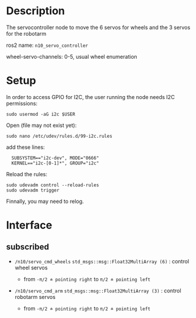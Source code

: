 # Description 
The servocontroller node to move the 6 servos for wheels and the 3 servos for the robotarm

ros2 name: `n10_servo_controller`

wheel-servo-channels: 0-5, usual wheel enumeration

# Setup
In order to access GPIO for I2C, the user running the node needs I2C permissions:
```
sudo usermod -aG i2c $USER
```
Open (file may not exist yet):
```
sudo nano /etc/udev/rules.d/99-i2c.rules
```
add these lines:
```  
  SUBSYSTEM=="i2c-dev", MODE="0666"
  KERNEL=="i2c-[0-1]*", GROUP="i2c"
```
Reload the rules:
```
sudo udevadm control --reload-rules
sudo udevadm trigger
```
Finnally, you may need to relog.

# Interface

## subscribed
- `/n10/servo_cmd_wheels` `std_msgs::msg::Float32MultiArray (6)` : control wheel servos
  - from `-π/2 ≐ pointing right` to `π/2 ≐ pointing left`

- `/n10/servo_cmd_arm` `std_msgs::msg::Float32MultiArray (3)` : control robotarm servos
  - from `-π/2 ≐ pointing right` to `π/2 ≐ pointing left`

